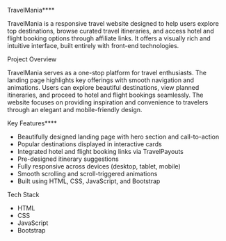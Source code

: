 TravelMania****

TravelMania is a responsive travel website designed to help users explore top destinations, browse curated travel itineraries, and access hotel and flight booking options through affiliate links. It offers a visually rich and intuitive interface, built entirely with front-end technologies.

Project Overview

TravelMania serves as a one-stop platform for travel enthusiasts. The landing page highlights key offerings with smooth navigation and animations. Users can explore beautiful destinations, view planned itineraries, and proceed to hotel and flight bookings seamlessly. The website focuses on providing inspiration and convenience to travelers through an elegant and mobile-friendly design.

Key Features****

- Beautifully designed landing page with hero section and call-to-action
- Popular destinations displayed in interactive cards
- Integrated hotel and flight booking links via TravelPayouts
- Pre-designed itinerary suggestions
- Fully responsive across devices (desktop, tablet, mobile)
- Smooth scrolling and scroll-triggered animations
- Built using HTML, CSS, JavaScript, and Bootstrap

Tech Stack

- HTML
- CSS 
- JavaScript  
- Bootstrap
